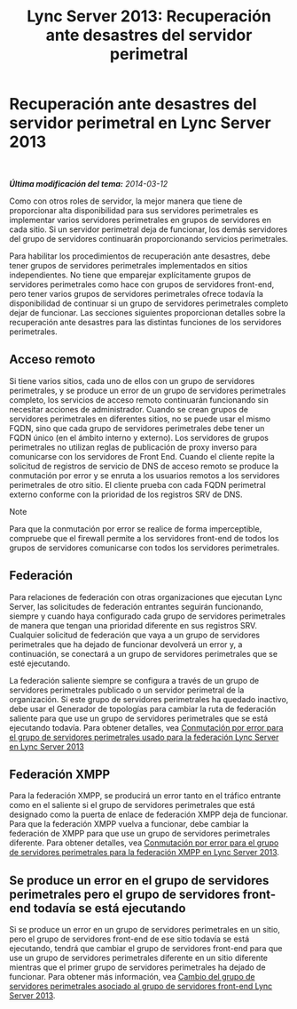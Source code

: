 ﻿---
title: 'Lync Server 2013: Recuperación ante desastres del servidor perimetral'
TOCTitle: Recuperación ante desastres del servidor perimetral
ms:assetid: 05ec8d26-d167-4a6f-a966-a1f8873cf974
ms:mtpsurl: https://technet.microsoft.com/es-es/library/JJ687960(v=OCS.15)
ms:contentKeyID: 49888795
ms.date: 01/07/2017
mtps_version: v=OCS.15
ms.translationtype: HT
---

# Recuperación ante desastres del servidor perimetral en Lync Server 2013

 

_**Última modificación del tema:** 2014-03-12_

Como con otros roles de servidor, la mejor manera que tiene de proporcionar alta disponibilidad para sus servidores perimetrales es implementar varios servidores perimetrales en grupos de servidores en cada sitio. Si un servidor perimetral deja de funcionar, los demás servidores del grupo de servidores continuarán proporcionando servicios perimetrales.

Para habilitar los procedimientos de recuperación ante desastres, debe tener grupos de servidores perimetrales implementados en sitios independientes. No tiene que emparejar explícitamente grupos de servidores perimetrales como hace con grupos de servidores front-end, pero tener varios grupos de servidores perimetrales ofrece todavía la disponibilidad de continuar si un grupo de servidores perimetrales completo dejar de funcionar. Las secciones siguientes proporcionan detalles sobre la recuperación ante desastres para las distintas funciones de los servidores perimetrales.

## Acceso remoto

Si tiene varios sitios, cada uno de ellos con un grupo de servidores perimetrales, y se produce un error de un grupo de servidores perimetrales completo, los servicios de acceso remoto continuarán funcionando sin necesitar acciones de administrador. Cuando se crean grupos de servidores perimetrales en diferentes sitios, no se puede usar el mismo FQDN, sino que cada grupo de servidores perimetrales debe tener un FQDN único (en el ámbito interno y externo). Los servidores de grupos perimetrales no utilizan reglas de publicación de proxy inverso para comunicarse con los servidores de Front End. Cuando el cliente repite la solicitud de registros de servicio de DNS de acceso remoto se produce la conmutación por error y se enruta a los usuarios remotos a los servidores perimetrales de otro sitio. El cliente prueba con cada FQDN perimetral externo conforme con la prioridad de los registros SRV de DNS.


> [!NOTE]
> Para que la conmutación por error se realice de forma imperceptible, compruebe que el firewall permite a los servidores front-end de todos los grupos de servidores comunicarse con todos los servidores perimetrales.



## Federación

Para relaciones de federación con otras organizaciones que ejecutan Lync Server, las solicitudes de federación entrantes seguirán funcionando, siempre y cuando haya configurado cada grupo de servidores perimetrales de manera que tengan una prioridad diferente en sus registros SRV. Cualquier solicitud de federación que vaya a un grupo de servidores perimetrales que ha dejado de funcionar devolverá un error y, a continuación, se conectará a un grupo de servidores perimetrales que se esté ejecutando.

La federación saliente siempre se configura a través de un grupo de servidores perimetrales publicado o un servidor perimetral de la organización. Si este grupo de servidores perimetrales ha quedado inactivo, debe usar el Generador de topologías para cambiar la ruta de federación saliente para que use un grupo de servidores perimetrales que se está ejecutando todavía. Para obtener detalles, vea [Conmutación por error para el grupo de servidores perimetrales usado para la federación Lync Server en Lync Server 2013](lync-server-2013-failing-over-the-edge-pool-used-for-lync-server-federation.md)

## Federación XMPP

Para la federación XMPP, se producirá un error tanto en el tráfico entrante como en el saliente si el grupo de servidores perimetrales que está designado como la puerta de enlace de federación XMPP deja de funcionar. Para que la federación XMPP vuelva a funcionar, debe cambiar la federación de XMPP para que use un grupo de servidores perimetrales diferente. Para obtener detalles, vea [Conmutación por error para el grupo de servidores perimetrales para la federación XMPP en Lync Server 2013](lync-server-2013-failing-over-the-edge-pool-used-for-xmpp-federation.md).

## Se produce un error en el grupo de servidores perimetrales pero el grupo de servidores front-end todavía se está ejecutando

Si se produce un error en un grupo de servidores perimetrales en un sitio, pero el grupo de servidores front-end de ese sitio todavía se está ejecutando, tendrá que cambiar el grupo de servidores front-end para que use un grupo de servidores perimetrales diferente en un sitio diferente mientras que el primer grupo de servidores perimetrales ha dejado de funcionar. Para obtener más información, vea [Cambio del grupo de servidores perimetrales asociado al grupo de servidores front-end Lync Server 2013](lync-server-2013-changing-the-edge-pool-associated-with-a-front-end-pool.md).

